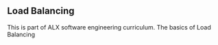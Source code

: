 Load Balancing
-----------------------------------------------------------------------------
This is part of ALX software engineering curriculum.
The basics of Load Balancing

